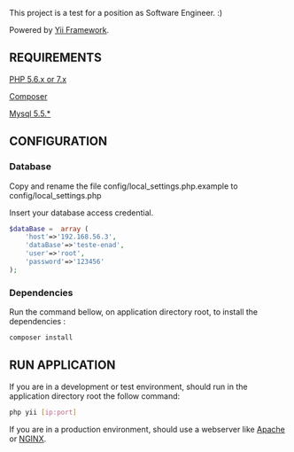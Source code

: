 This project is a test for a position as Software Engineer. :)

Powered by  [Yii Framework](http://www.yiiframework.com/).

REQUIREMENTS
------------

[PHP 5.6.x or 7.x](https://php.net)

[Composer](https://getcomposer.org)

[Mysql 5.5.*](https://www.mysql.com/)


CONFIGURATION
-------------

### Database

Copy and rename the file config/local_settings.php.example to config/local_settings.php

Insert your database access credential.

```php
$dataBase =  array (
    'host'=>'192.168.56.3',
    'dataBase'=>'teste-enad',
    'user'=>'root',
    'password'=>'123456'
);
```

### Dependencies

Run the command bellow, on application directory root, to install the dependencies :
```Bash
composer install
```

RUN APPLICATION
---------------

If you are in a development or test environment, should run in the application directory root the follow command:
```Bash
php yii [ip:port]
```

If you are in a production environment, should use a webserver like [Apache](https://www.apache.org/) or [NGINX](https://nginx.org/en/).